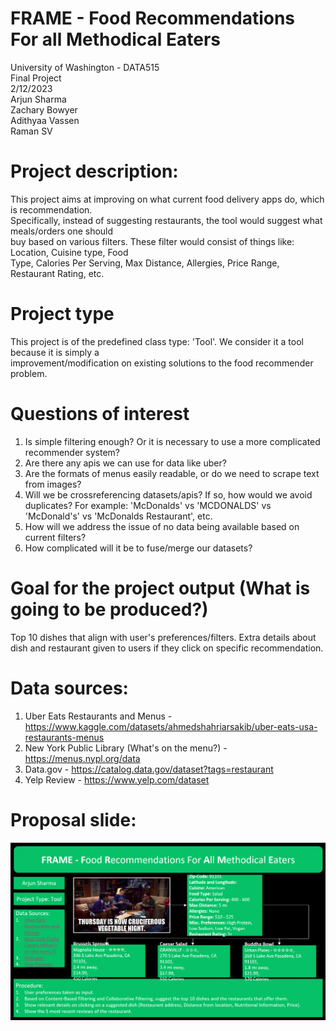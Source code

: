 # FRAME - Food Recommendations For all Methodical Eaters
University of Washington - DATA515  
Final Project  
2/12/2023  
Arjun Sharma  
Zachary Bowyer  
Adithyaa Vassen  
Raman SV  

# Project description:
This project aims at improving on what current food delivery apps do, which is recommendation.  
Specifically, instead of suggesting restaurants, the tool would suggest what meals/orders one should    
buy based on various filters. These filter would consist of things like: Location, Cuisine type, Food  
Type, Calories Per Serving, Max Distance, Allergies, Price Range, Restaurant Rating, etc.  

# Project type
This project is of the predefined class type: 'Tool'. We consider it a tool because it is simply a  
improvement/modification on existing solutions to the food recommender problem.  

# Questions of interest
1. Is simple filtering enough? Or it is necessary to use a more complicated recommender system?  
2. Are there any apis we can use for data like uber?  
3. Are the formats of menus easily readable, or do we need to scrape text from images?  
4. Will we be crossreferencing datasets/apis? If so, how would we avoid duplicates? For example: 
   'McDonalds' vs 'MCDONALDS' vs 'McDonald's' vs 'McDonalds Restaurant', etc.  
5. How will we address the issue of no data being available based on current filters?  
6. How complicated will it be to fuse/merge our datasets?  

# Goal for the project output (What is going to be produced?)  
Top 10 dishes that align with user's preferences/filters. Extra details about dish and restaurant given to users if they click on specific recommendation.   

# Data sources:
1. Uber Eats Restaurants and Menus - https://www.kaggle.com/datasets/ahmedshahriarsakib/uber-eats-usa-restaurants-menus  
2. New York Public Library (What's on the menu?) - https://menus.nypl.org/data  
3. Data.gov - https://catalog.data.gov/dataset?tags=restaurant    
4. Yelp Review - https://www.yelp.com/dataset  

# Proposal slide: 
![alt text](images/ProposalSlide.png)